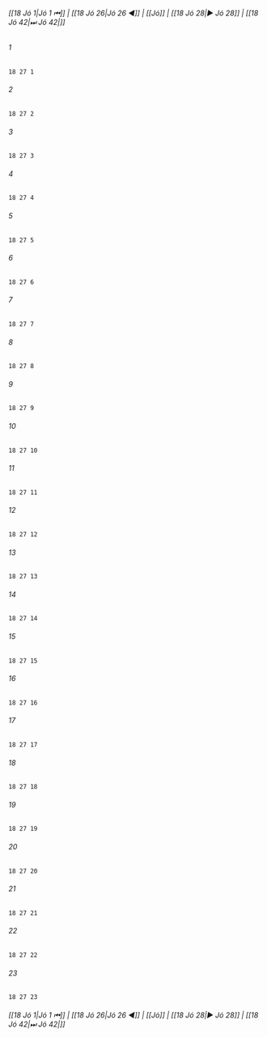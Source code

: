 
###### [[18 Jó 1|Jó 1 ⏮]] | [[18 Jó 26|Jó 26 ◀]] | [[Jó]] | [[18 Jó 28|▶ Jó 28]] | [[18 Jó 42|⏭ Jó 42|]]

###### 1
``` verse
18 27 1 
```
###### 2
``` verse
18 27 2 
```
###### 3
``` verse
18 27 3 
```
###### 4
``` verse
18 27 4 
```
###### 5
``` verse
18 27 5 
```
###### 6
``` verse
18 27 6 
```
###### 7
``` verse
18 27 7 
```
###### 8
``` verse
18 27 8 
```
###### 9
``` verse
18 27 9 
```
###### 10
``` verse
18 27 10 
```
###### 11
``` verse
18 27 11 
```
###### 12
``` verse
18 27 12 
```
###### 13
``` verse
18 27 13 
```
###### 14
``` verse
18 27 14 
```
###### 15
``` verse
18 27 15 
```
###### 16
``` verse
18 27 16 
```
###### 17
``` verse
18 27 17 
```
###### 18
``` verse
18 27 18 
```
###### 19
``` verse
18 27 19 
```
###### 20
``` verse
18 27 20 
```
###### 21
``` verse
18 27 21 
```
###### 22
``` verse
18 27 22 
```
###### 23
``` verse
18 27 23 
```

###### [[18 Jó 1|Jó 1 ⏮]] | [[18 Jó 26|Jó 26 ◀]] | [[Jó]] | [[18 Jó 28|▶ Jó 28]] | [[18 Jó 42|⏭ Jó 42|]]

